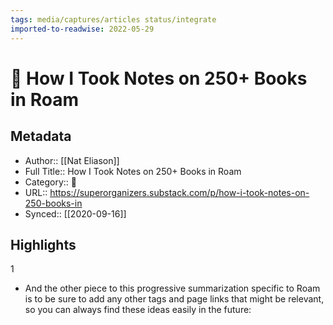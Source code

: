 ```yaml
---
tags: media/captures/articles status/integrate
imported-to-readwise: 2022-05-29
---
```

# 📰 How I Took Notes on 250+ Books in Roam

## Metadata
- Author:: [[Nat Eliason]]
- Full Title:: How I Took Notes on 250+ Books in Roam
- Category:: 📰
- URL:: https://superorganizers.substack.com/p/how-i-took-notes-on-250-books-in
- Synced:: [[2020-09-16]]

## Highlights
1
- And the other piece to this progressive summarization specific to Roam is to be sure to add any other tags and page links that might be relevant, so you can always find these ideas easily in the future:
